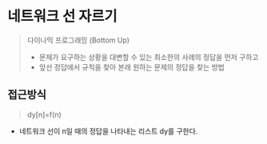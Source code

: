# 네트워크 선 자르기

> 다이나믹 프로그래밍 (Bottom Up)
>
> - 문제가 요구하는 상황을 대변할 수 있는 최소한의 사례의 정답을 먼저 구하고
> - 앞선 정답에서 규칙을 찾아 본래 원하는 문제의 정답을 찾는 방법

## 접근방식

> dy[n]=f(n)

- 네트워크 선이 n일 때의 정답을 나타내는 리스트 dy를 구한다.
